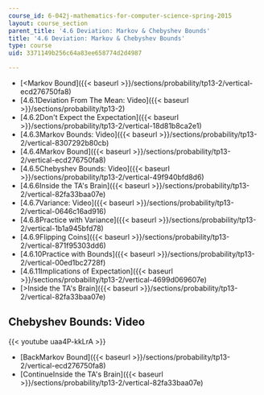 ```yaml
---
course_id: 6-042j-mathematics-for-computer-science-spring-2015
layout: course_section
parent_title: '4.6 Deviation: Markov & Chebyshev Bounds'
title: '4.6 Deviation: Markov & Chebyshev Bounds'
type: course
uid: 3371149b256c64a83ee658774d2d4987

---
```


*   [<Markov Bound]({{< baseurl >}}/sections/probability/tp13-2/vertical-ecd276750fa8)
*   [4.6.1Deviation From The Mean: Video]({{< baseurl >}}/sections/probability/tp13-2)
*   [4.6.2Don't Expect the Expectation]({{< baseurl >}}/sections/probability/tp13-2/vertical-18d81b8ca2e1)
*   [4.6.3Markov Bounds: Video]({{< baseurl >}}/sections/probability/tp13-2/vertical-8307292b80cb)
*   [4.6.4Markov Bound]({{< baseurl >}}/sections/probability/tp13-2/vertical-ecd276750fa8)
*   [4.6.5Chebyshev Bounds: Video]({{< baseurl >}}/sections/probability/tp13-2/vertical-49f940bfd8d6)
*   [4.6.6Inside the TA's Brain]({{< baseurl >}}/sections/probability/tp13-2/vertical-82fa33baa07e)
*   [4.6.7Variance: Video]({{< baseurl >}}/sections/probability/tp13-2/vertical-0646c16ad916)
*   [4.6.8Practice with Variance]({{< baseurl >}}/sections/probability/tp13-2/vertical-1b1a945bfd78)
*   [4.6.9Flipping Coins]({{< baseurl >}}/sections/probability/tp13-2/vertical-871f95303dd6)
*   [4.6.10Practice with Bounds]({{< baseurl >}}/sections/probability/tp13-2/vertical-00ed1bc2728f)
*   [4.6.11Implications of Expectation]({{< baseurl >}}/sections/probability/tp13-2/vertical-4699d069607e)
*   [\>Inside the TA's Brain]({{< baseurl >}}/sections/probability/tp13-2/vertical-82fa33baa07e)

Chebyshev Bounds: Video
-----------------------

{{< youtube uaa4P-kkLrA >}}

*   [BackMarkov Bound]({{< baseurl >}}/sections/probability/tp13-2/vertical-ecd276750fa8)
*   [ContinueInside the TA's Brain]({{< baseurl >}}/sections/probability/tp13-2/vertical-82fa33baa07e)